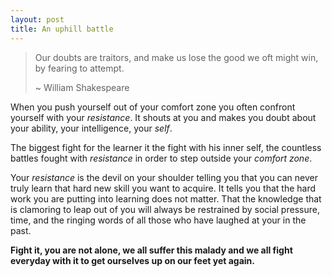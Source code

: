 ```yaml
---
layout: post
title: An uphill battle
---
```

> Our doubts are traitors,
> and make us lose the good we oft might win,
> by fearing to attempt.  
>  
> ~ William Shakespeare

When you push yourself out of your comfort zone you often confront yourself with your *resistance*. It shouts at you and makes you doubt about your ability, your intelligence, your *self*.

The biggest fight for the learner it the fight with his inner self, the countless battles fought with *resistance* in order to step outside your *comfort zone*.

Your *resistance* is the devil on your shoulder telling you that you can never truly learn that hard new skill you want to acquire. It tells you that the hard work you are putting into learning does not matter. That the knowledge that is clamoring to leap out of you will always be restrained by social pressure, time, and the ringing words of all those who have laughed at your in the past.

**Fight it, you are not alone, we all suffer this malady and we all fight everyday with it to get ourselves up on our feet yet again.**
